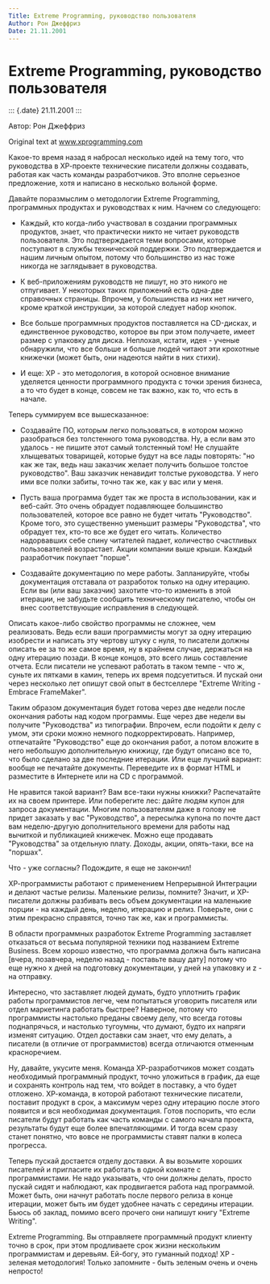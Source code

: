 ```yaml
---
Title: Extreme Programming, руководство пользователя
Author: Рон Джеффриз
Date: 21.11.2001
---
```



Extreme Programming, руководство пользователя
=============================================

::: {.date}
21.11.2001
:::

Автор: Рон Джеффриз

Original text at www.xprogramming.com

Какое-то время назад я набросал несколько идей на тему того, что
руководства в ХР-проекте технические писатели должны создавать, работая
как часть команды разработчиков. Это вполне серьезное предложение, хотя
и написано в несколько вольной форме.

Давайте поразмыслим о методологии Extreme Programming, программных
продуктах и руководствах к ним. Начнем со следующего:

- Каждый, кто когда-либо участвовал в создании программных продуктов, знает, что практически никто не читает руководств пользователя. Это подтверждается теми вопросами, которые поступают в службы технической поддержки. Это подтверждается и нашим личным опытом, потому что большинство из нас тоже никогда не заглядывает в руководства.

- К веб-приложениям руководств не пишут, но это никого не отпугивает. У некоторых таких приложений есть одна-две справочных страницы. Впрочем, у большинства из них нет ничего, кроме краткой инструкции, за которой следует набор кнопок.

- Все больше программных продуктов поставляется на CD-дисках, и единственное руководство, которое вы при этом получаете, имеет размер с упаковку для диска. Неплохая, кстати, идея - ученые обнаружили, что все больше и больше людей читают эти крохотные книжечки (может быть, они надеются найти в них стихи).

- И еще: ХР - это методология, в которой основное внимание уделяется ценности программного продукта с точки зрения бизнеса, а то что будет в конце, совсем не так важно, как то, что есть в начале.

Теперь суммируем все вышесказанное:

- Создавайте ПО, которым легко пользоваться, в котором можно разобраться без толстенного тома руководства. Ну, а если вам это удалось - не пишите этот самый толстенный том! Не слушайте хлыщеватых товарищей, которые будут на все лады повторять: "но как же так, ведь наш заказчик желает получить большое толстое руководство". Ваш заказчик ненавидит толстые руководства. У него ими все полки забиты, точно так же, как у вас или у меня.

- Пусть ваша программа будет так же проста в использовании, как и веб-сайт. Это очень обрадует подавляющее большинство пользователей, которое все равно не будет читать "Руководство". Кроме того, это существенно уменьшит размеры "Руководства", что обрадует тех, кто-то все же будет его читать. Количество надорвавших себе спину читателей падает, количество счастливых пользователей возрастает. Акции компании выше крыши. Каждый разработчик покупает "порше".

- Создавайте документацию по мере работы. Запланируйте, чтобы документация отставала от разработок только на одну итерацию. Если вы (или ваш заказчик) захотите что-то изменить в этой итерации, не забудьте сообщить техническому писателю, чтобы он внес соответствующие исправления в следующей.

Описать какое-либо свойство программы не сложнее, чем реализовать. Ведь
если ваши программисты могут за одну итерацию изобрести и написать эту
чертову штуку с нуля, то писатели должны описать ее за то же самое
время, ну в крайнем случае, держаться на одну итерацию позади. В конце
концов, это всего лишь составление отчета. Если писатели не успевают
работать в таком темпе - что ж, суньте их пятками в камин, теперь их
время подсуетиться. И пускай они через несколько лет опишут свой опыт в
бестселлере "Extreme Writing - Embrace FrameMaker".

Таким образом документация будет готова через две недели после окончания
работы над кодом программы. Еще через две недели вы получите
"Руководства" из типографии. Впрочем, если подойти к делу с умом, эти
сроки можно немного подкорректировать. Например, отпечатайте
"Руководство" еще до окончания работ, а потом вложите в него небольшую
дополнительную книжицу, где будут описано все то, что было сделано за
две последние итерации. Или еще лучший вариант: вообще не печатайте
документы. Переведите их в формат HTML и разместите в Интернете или на
CD с программой.

Не нравится такой вариант? Вам все-таки нужны книжки? Распечатайте их на
своем принтере. Или поберегите лес: дайте людям купон для запроса
документации. Многим пользователям даже в голову не придет заказать у
вас "Руководство", а пересылка купона по почте даст вам неделю-другую
дополнительного времени для работы над вычиткой и публикацией книжечек.
Можно еще продавать "Руководства" за отдельную плату. Доходы, акции,
опять-таки, все на "поршах".

Что - уже согласны? Подождите, я еще не закончил!

ХР-программисты работают с применением Непрерывной Интеграции и делают
частые релизы. Маленькие релизы, помните? Значит, и ХР-писатели должны
разбивать весь объем документации на маленькие порции - на каждый день,
неделю, итерацию и релиз. Поверьте, они с этим прекрасно справятся,
точно так же, как и программисты.

В области программных разработок Extreme Programming заставляет
отказаться от весьма популярной техники под названием Extreme Business.
Всем хорошо известно, что программа должна быть написана [вчера,
позавчера, неделю назад - поставьте вашу дату] потому что еще нужно х
дней на подготовку документации, у дней на упаковку и z - на отправку.

Интересно, что заставляет людей думать, будто уплотнить график работы
программистов легче, чем попытаться уговорить писателя или отдел
маркетинга работать быстрее? Наверное, потому что программисты настолько
преданы своему делу, что всегда готовы поднапрячься, и настолько
тугоумны, что думают, будто их напряги изменят ситуацию. Отдел доставки
сам знает, что ему делать, а писатели (в отличие от программистов)
всегда отличаются отменным красноречием.

Ну, давайте, укусите меня. Команда ХР-разработчиков может создать
необходимый программный продукт, точно уложиться в график, да еще и
сохранять контроль над тем, что войдет в поставку, а что будет отложено.
ХР-команда, в которой работают технические писатели, поставит продукт в
срок, а максимум через одну итерацию после этого появится и вся
необходимая документация. Готов поспорить, что если писатели будут
работать как часть команды с самого начала проекта, результаты будут еще
более впечатляющими. И тогда всем сразу станет понятно, что вовсе не
программисты ставят палки в колеса прогресса.

Теперь пускай достается отделу доставки. А вы возьмите хороших писателей
и пригласите их работать в одной комнате с программистами. Не надо
указывать, что они должны делать, просто пускай сидят и наблюдают, как
продвигается работа над программой. Может быть, они начнут работать
после первого релиза в конце итерации, может быть им будет удобнее
начать с середины итерации. Бьюсь об заклад, помимо всего прочего они
напишут книгу "Extreme Writing".

Extreme Programming. Вы отправляете программный продукт клиенту точно в
срок, при этом продливаете срок жизни нескольким программистам и
деревьям. Ей-богу, это гуманный подход! ХР - зеленая методология! Только
запомните - быть зеленым очень и очень непросто!
